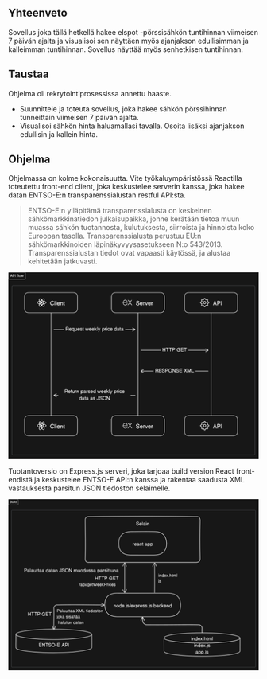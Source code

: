 ## Yhteenveto
Sovellus joka tällä hetkellä hakee elspot -pörssisähkön tuntihinnan viimeisen 7 päivän ajalta ja visualisoi sen näyttäen myös ajanjakson edullisimman ja kalleimman tuntihinnan. Sovellus näyttää myös senhetkisen tuntihinnan.

## Taustaa
Ohjelma oli rekrytointiprosessissa annettu haaste.

- Suunnittele ja toteuta sovellus, joka hakee sähkön pörssihinnan tunneittain viimeisen 7 päivän ajalta.
- Visualisoi sähkön hinta haluamallasi tavalla. Osoita lisäksi ajanjakson edullisin ja kallein hinta.
## Ohjelma
Ohjelmassa on kolme kokonaisuutta. Vite työkaluympäristössä Reactilla toteutettu front-end client, joka keskustelee serverin kanssa, joka hakee datan ENTSO-E:n transparenssialustan restful API:sta.

> ENTSO-E:n ylläpitämä transparenssialusta on keskeinen sähkömarkkinatiedon julkaisupaikka, jonne kerätään tietoa muun muassa sähkön tuotannosta, kulutuksesta, siirroista ja hinnoista koko Euroopan tasolla. Transparenssialusta perustuu EU:n sähkömarkkinoiden läpinäkyvyysasetukseen N:o 543/2013. Transparenssialustan tiedot ovat vapaasti käytössä, ja alustaa kehitetään jatkuvasti.

![API flow](./api-flow-export-1-13-2024-1_17_10-PM.png)

Tuotantoversio on Express.js serveri, joka tarjoaa build version React front-endistä ja keskustelee ENTSO-E API:n kanssa ja rakentaa saadusta XML vastauksesta parsitun JSON tiedoston selaimelle.

![Build](./build-export-1-13-2024-1_17_10-PM.png)